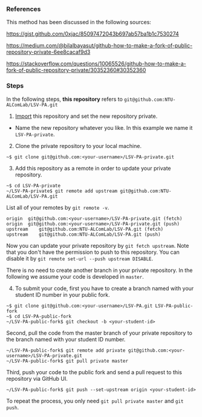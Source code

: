 ### References

This method has been discussed in the following sources:

https://gist.github.com/0xjac/85097472043b697ab57ba1b1c7530274

https://medium.com/@bilalbayasut/github-how-to-make-a-fork-of-public-repository-private-6ee8cacaf9d3

https://stackoverflow.com/questions/10065526/github-how-to-make-a-fork-of-public-repository-private/30352360#30352360

### Steps

In the following steps, **this repository** refers to `git@github.com:NTU-ALComLab/LSV-PA.git`

1. [Import][GitHub Importer] this repository and set the new repository private.
- Name the new repository whatever you like. In this example we name it `LSV-PA-private`.

[GitHub Importer]: https://docs.github.com/en/free-pro-team@latest/github/importing-your-projects-to-github/importing-a-repository-with-github-importer

2. Clone the private repository to your local machine.
```
~$ git clone git@github.com:<your-username>/LSV-PA-private.git
```

3. Add this repository as a remote in order to update your private repository.
```
~$ cd LSV-PA-private
~/LSV-PA-private$ git remote add upstream git@github.com:NTU-ALComLab/LSV-PA.git
```

List all of your remotes by `git remote -v`.
```
origin	git@github.com:<your-username>/LSV-PA-private.git (fetch)
origin	git@github.com:<your-username>/LSV-PA-private.git (push)
upstream	git@github.com:NTU-ALComLab/LSV-PA.git (fetch)
upstream	git@github.com:NTU-ALComLab/LSV-PA.git (push)
```

Now you can update your private repository by `git fetch upstream`.
Note that you don't have the permission to push to this repository.
You can disable it by `git remote set-url --push upstream DISABLE`.

There is no need to create another branch in your private repository.
In the following we assume your code is developed in `master`.

4. To submit your code, first you have to create a branch named with your student ID number in your public fork.
```
~$ git clone git@github.com:<your-username>/LSV-PA.git LSV-PA-public-fork
~$ cd LSV-PA-public-fork
~/LSV-PA-public-fork$ git checkout -b <your-student-id>
```

Second, pull the code from the master branch of your private repository to the branch named with your student ID number.
```
~/LSV-PA-public-fork$ git remote add private git@github.com:<your-username>/LSV-PA-private.git
~/LSV-PA-public-fork$ git pull private master
```

Third, push your code to the public fork and send a pull request to this repository via GitHub UI.
```
~/LSV-PA-public-fork$ git push --set-upstream origin <your-student-id>
```

To repeat the process, you only need `git pull private master` and `git push`.
